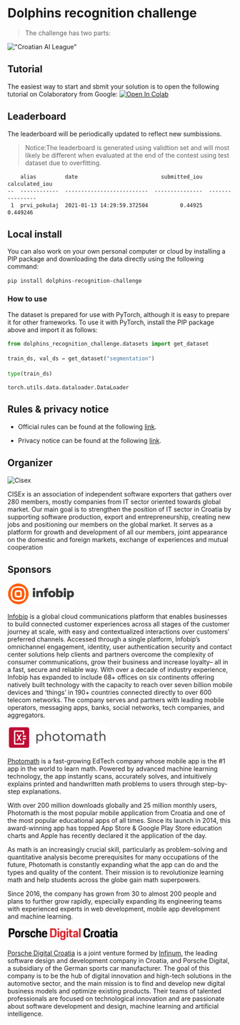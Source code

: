 # Dolphins recognition challenge
> The challenge has two parts:


!["Croatian AI League"](https://raw.githubusercontent.com/cro-ai-league/dolphins-recognition-challenge/master/docs/images/AILeague_logo-800x452.png)

## Tutorial

The easiest way to start and sbmit your solution is to open the following tutorial on Colaboratory from Google: [![Open In Colab](https://colab.research.google.com/assets/colab-badge.svg)](https://colab.research.google.com/github/cro-ai-league/dolphins-recognition-challenge/blob/master/notebooks/00_tutorial/DolphinsTutorial.ipynb)

## Leaderboard

The leaderboard will be periodically updated to reflect new sumbissions.
> Notice:The leaderboard is generated using validtion set and will most likely be different when evaluated at the end of the contest using test dataset due to overfitting.

        alias         date                          submitted_iou    calculated_iou
    --  ------------  --------------------------  ---------------  ----------------
     1  prvi_pokušaj  2021-01-13 14:29:59.372504          0.44925          0.449246


## Local install

You can also work on your own personal computer or cloud by installing a PIP package and downloading the data directly using the following command:

`pip install dolphins-recognition-challenge`

### How to use

The dataset is prepared for use with PyTorch, although it is easy to prepare it for other frameworks. To use it with PyTorch, install the PIP package above and import it as follows:

```python
from dolphins_recognition_challenge.datasets import get_dataset

train_ds, val_ds = get_dataset("segmentation")

type(train_ds)
```




    torch.utils.data.dataloader.DataLoader



## Rules & privacy notice

- Official rules can be found at the following  [link](https://cro-ai-league.github.io/dolphins-recognition-challenge/Rules.html).

- Privacy notice can be found at the following  [link](https://cro-ai-league.github.io/dolphins-recognition-challenge/Privacy_notice.html).



## Organizer


<img src="https://github.com/cro-ai-league/dolphins-recognition-challenge/raw/master/docs/images/cisex_logo.png" alt="Cisex" width="150" style="max-width: 150px">

CISEx is an association of independent software exporters that gathers over 280 members, mostly companies from IT sector oriented towards global market. Our main goal is to strengthen the position of IT sector in Croatia by supporting software production, export and entrepreneurship, creating new jobs and positioning our members on the global market. It serves as a platform for growth and development of all our members, joint appearance on the domestic and foreign markets, exchange of experiences and mutual cooperation


## Sponsors
      
<img src="https://github.com/cro-ai-league/dolphins-recognition-challenge/raw/master/docs/images/01_Infobip_logo_horizontal_rgb_color.png" alt="Infobip" width="150" style="max-width: 150px">
  
[Infobip](https://www.infobip.com/) is a global cloud communications platform that enables businesses to build connected customer experiences across all stages of the customer journey at scale, with easy and contextualized interactions over customers’ preferred channels. Accessed through a single platform, Infobip’s omnichannel engagement, identity, user authentication security and contact center solutions help clients and partners overcome the complexity of consumer communications, grow their business and increase loyalty– all in a fast, secure and reliable way. With over a decade of industry experience, Infobip has expanded to include 68+ offices on six continents offering natively built technology with the capacity to reach over seven billion mobile devices and ‘things’ in 190+ countries connected directly to over 600 telecom networks. The company serves and partners with leading mobile operators, messaging apps, banks, social networks, tech companies, and aggregators.

<img src="https://github.com/cro-ai-league/dolphins-recognition-challenge/raw/master/docs/images/Photomath-logo-RGB.png" alt="Photomath" width="225" style="max-width: 225px">

[Photomath](https://photomath.app/) is a fast-growing EdTech company whose mobile app is the #1 app in the world to learn math. Powered by advanced machine learning technology, the app instantly scans, accurately solves, and intuitively explains printed and handwritten math problems to users through step-by-step explanations.
 
With over 200 million downloads globally and 25 million monthly users, Photomath is the most popular mobile application from Croatia and one of the most popular educational apps of all times. Since its launch in 2014, this award-winning app has topped App Store & Google Play Store education charts and Apple has recently declared it the application of the day.
 
As math is an increasingly crucial skill, particularly as problem-solving and quantitative analysis become prerequisites for many occupations of the future, Photomath is constantly expanding what the app can do and the types and quality of the content. Their mission is to revolutionize learning math and help students across the globe gain math superpowers.
 
Since 2016, the company has grown from 30 to almost 200 people and plans to further grow rapidly, especially expanding its engineering teams with experienced experts in web development, mobile app development and machine learning.


<img src="https://github.com/cro-ai-league/dolphins-recognition-challenge/raw/master/docs/images/PDC-logo-horizontal-transparent.png" alt="Porsche Digital Croatia" width="250" style="max-width: 250px">

[Porsche Digital Croatia](https://infinum.com/ventures/porsche-digital-croatia/) is a joint venture formed by [Infinum](https://infinum.com/), the leading software design and development company in Croatia, and Porsche Digital, a subsidiary of the German sports car manufacturer. The goal of this company is to be the hub of digital innovation and high-tech solutions in the automotive sector, and the main mission is to find and develop new digital business models and optimize existing products. Their teams of talented professionals are focused on technological innovation and are passionate about software development and design, machine learning and artificial intelligence.

